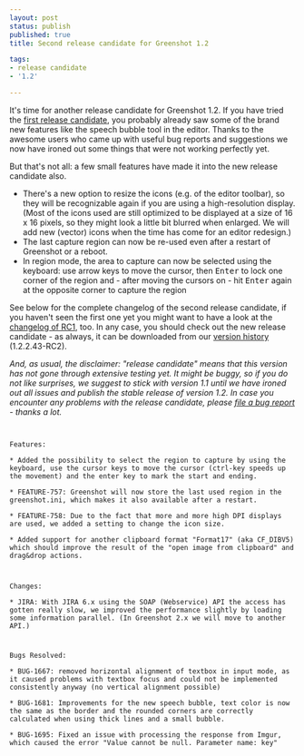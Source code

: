 ```yaml
---
layout: post
status: publish
published: true
title: Second release candidate for Greenshot 1.2

tags:
- release candidate
- '1.2'

---
```

<p>It's time for another release candidate for Greenshot 1.2. If you have tried the <a href="/2014/09/18/release-candidate-for-greenshot-1-2-available/">first release candidate</a>, you probably already saw some of the brand new features like the speech bubble tool in the editor. Thanks to the awesome users who came up with useful bug reports and suggestions we now have ironed out some things that were not working perfectly yet.</p>
<p>But that's not all: a few small features have made it into the new release candidate also. </p>
<ul>
<li>There's a new option to resize the icons (e.g. of the editor toolbar), so they will be recognizable again if you are using a high-resolution display. (Most of the icons used are still optimized to be displayed at a size of 16 x 16 pixels, so they might look a little bit blurred when enlarged. We will add new (vector) icons when the time has come for an editor redesign.)</li>
<li>The last capture region can now be re-used even after a restart of Greenshot or a reboot.</li>
<li>In region mode, the area to capture can now be selected using the keyboard: use arrow keys to move the cursor, then <kbd>Enter</kbd> to lock one corner of the region and - after moving the cursors on - hit <kbd>Enter</kbd> again at the opposite corner to capture the region</li>
</ul>
<p>See below for the complete changelog of the second release candidate, if you haven't seen the first one yet you might want to have a look at the <a href="/2014/09/18/release-candidate-for-greenshot-1-2-available/">changelog of RC1</a>, too. In any case, you should check out the new release candidate - as always, it can be downloaded from our <a href="/version-history/">version history</a> (1.2.2.43-RC2).</p>
<p><em>And, as usual, the disclaimer: "release candidate" means that this version has not gone through extensive testing yet. It might be buggy, so if you do not like surprises, we suggest to stick with version 1.1 until we have ironed out all issues and publish the stable release of version 1.2. In case you encounter any problems with the release candidate, please <a href="getgreenshot.org/tickets/">file a bug report</a> - thanks a lot.</em></p>
<p><code><br />
Features:<br />
* Added the possibility to select the region to capture by using the keyboard, use the cursor keys to move the cursor (ctrl-key speeds up the movement) and the enter key to mark the start and ending.<br />
* FEATURE-757: Greenshot will now store the last used region in the greenshot.ini, which makes it also available after a restart.<br />
* FEATURE-758: Due to the fact that more and more high DPI displays are used, we added a setting to change the icon size.<br />
* Added support for another clipboard format "Format17" (aka CF_DIBV5) which should improve the result of the "open image from clipboard" and drag&drop actions.</p>
<p>Changes:<br />
* JIRA: With JIRA 6.x using the SOAP (Webservice) API the access has gotten really slow, we improved the performance slightly by loading some information parallel. (In Greenshot 2.x we will move to another API.)</p>
<p>Bugs Resolved:<br />
* BUG-1667: removed horizontal alignment of textbox in input mode, as it caused problems with textbox focus and could not be implemented consistently anyway (no vertical alignment possible)<br />
* BUG-1681: Improvements for the new speech bubble, text color is now the same as the border and the rounded corners are correctly calculated when using thick lines and a small bubble.<br />
* BUG-1695: Fixed an issue with processing the response from Imgur, which caused the error "Value cannot be null. Parameter name: key"</p>
<p></code></p>
